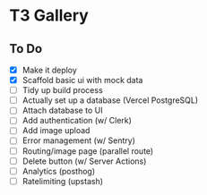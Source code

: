 # T3 Gallery

## To Do

- [x] Make it deploy
- [x] Scaffold basic ui with mock data
- [ ] Tidy up build process
- [ ] Actually set up a database (Vercel PostgreSQL)
- [ ] Attach database to UI
- [ ] Add authentication (w/ Clerk)
- [ ] Add image upload
- [ ] Error management (w/ Sentry)
- [ ] Routing/image page (parallel route)
- [ ] Delete button (w/ Server Actions)
- [ ] Analytics (posthog)
- [ ] Ratelimiting (upstash)